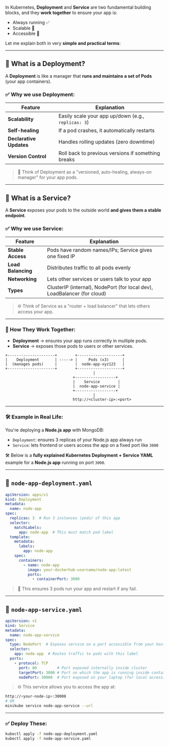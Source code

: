 In Kubernetes, **Deployment** and **Service** are two fundamental building blocks, and they **work together** to ensure your app is:

- Always running ✅  
- Scalable 🔁  
- Accessible 📡  

Let me explain both in very **simple and practical terms**:

---

## 🔧 What is a **Deployment**?

A **Deployment** is like a manager that **runs and maintains a set of Pods** (your app containers).

### ✅ Why we use Deployment:

| Feature | Explanation |
|--------|-------------|
| **Scalability** | Easily scale your app up/down (e.g., `replicas: 3`) |
| **Self-healing** | If a pod crashes, it automatically restarts |
| **Declarative Updates** | Handles rolling updates (zero downtime) |
| **Version Control** | Roll back to previous versions if something breaks |

> 🔁 Think of Deployment as a "versioned, auto-healing, always-on manager" for your app pods.

---

## 📡 What is a **Service**?

A **Service** exposes your pods to the outside world **and gives them a stable endpoint**.

### ✅ Why we use Service:

| Feature | Explanation |
|--------|-------------|
| **Stable Access** | Pods have random names/IPs; Service gives one fixed IP |
| **Load Balancing** | Distributes traffic to all pods evenly |
| **Networking** | Lets other services or users talk to your app |
| **Types** | ClusterIP (internal), NodePort (for local dev), LoadBalancer (for cloud) |

> 🌐 Think of Service as a "router + load balancer" that lets others access your app.

---

### 🔁 How They Work Together:

- **Deployment** → ensures your app runs correctly in multiple pods.
- **Service** → exposes those pods to users or other services.

```
+---------------------+        +--------------------+
|    Deployment       | -----> |     Pods (x3)      |
|  (manages pods)     |        |  node-app-xyz123   |
+---------------------+        +--------------------+
                                       |
                              +------------------+
                              |    Service        |
                              |  node-app-service |
                              +------------------+
                                       |
                              http://<cluster-ip>:<port>
```

---

### 🛠 Example in Real Life:
You're deploying a **Node.js app** with MongoDB:

- `Deployment`: ensures 3 replicas of your Node.js app always run
- `Service`: lets frontend or users access the app on a fixed port like `3000`

🛠️ Below is a **fully explained Kubernetes Deployment + Service YAML** example for a **Node.js app** running on port `3000`.

---

## 📄 `node-app-deployment.yaml`

```yaml
apiVersion: apps/v1
kind: Deployment
metadata:
  name: node-app
spec:
  replicas: 3  # Run 3 instances (pods) of this app
  selector:
    matchLabels:
      app: node-app  # This must match pod label
  template:
    metadata:
      labels:
        app: node-app
    spec:
      containers:
        - name: node-app
          image: your-dockerhub-username/node-app:latest
          ports:
            - containerPort: 3000
```

> 🔁 This ensures 3 pods run your app and restart if any fail.

---

## 📄 `node-app-service.yaml`

```yaml
apiVersion: v1
kind: Service
metadata:
  name: node-app-service
spec:
  type: NodePort  # Exposes service on a port accessible from your host
  selector:
    app: node-app  # Routes traffic to pods with this label
  ports:
    - protocol: TCP
      port: 80         # Port exposed internally inside cluster
      targetPort: 3000 # Port on which the app is running inside container
      nodePort: 30008  # Port exposed on your laptop (for local access)
```

> 🌐 This service allows you to access the app at:
```bash
http://<your-node-ip>:30008
# OR
minikube service node-app-service --url
```

---

### ✅ Deploy These:

```bash
kubectl apply -f node-app-deployment.yaml
kubectl apply -f node-app-service.yaml
```